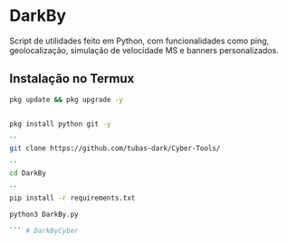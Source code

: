 # DarkBy

Script de utilidades feito em Python, com funcionalidades como ping, geolocalização, simulação de velocidade MS e banners personalizados.

## Instalação no Termux

```bash
pkg update && pkg upgrade -y


pkg install python git -y

``
git clone https://github.com/tubas-dark/Cyber-Tools/

``
cd DarkBy

``
pip install -r requirements.txt

python3 DarkBy.py

``` # DarkByCyber
